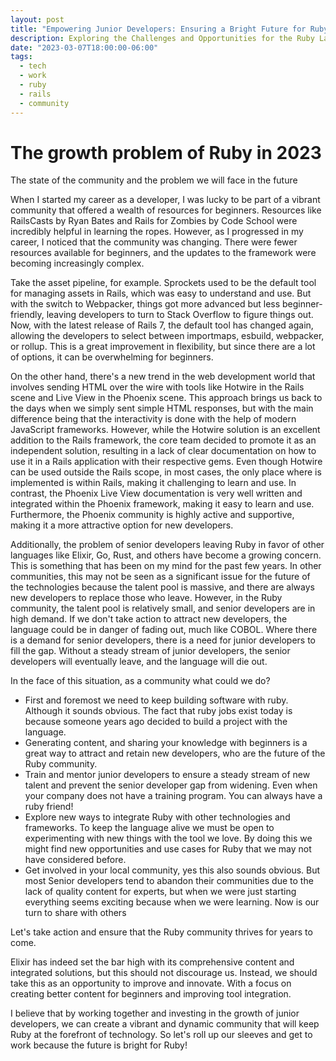 ```yaml
---
layout: post
title: "Empowering Junior Developers: Ensuring a Bright Future for Ruby"
description: Exploring the Challenges and Opportunities for the Ruby Language and Community
date: "2023-03-07T18:00:00-06:00"
tags:
  - tech
  - work
  - ruby
  - rails
  - community
---
```


# The growth problem of Ruby in 2023
The state of the community and the problem we will face in the future

When I started my career as a developer, I was lucky to be part of a vibrant community that offered a wealth of resources for beginners. Resources like RailsCasts by Ryan Bates and Rails for Zombies by Code School were incredibly helpful in learning the ropes. However, as I progressed in my career, I noticed that the community was changing. There were fewer resources available for beginners, and the updates to the framework were becoming increasingly complex.

Take the asset pipeline, for example. Sprockets used to be the default tool for managing assets in Rails, which was easy to understand and use. But with the switch to Webpacker, things got more advanced but less beginner-friendly, leaving developers to turn to Stack Overflow to figure things out. Now, with the latest release of Rails 7, the default tool has changed again, allowing the developers to select between importmaps, esbuild, webpacker, or rollup. This is a great improvement in flexibility, but since there are a lot of options, it can be overwhelming for beginners.

On the other hand, there's a new trend in the web development world that involves sending HTML over the wire with tools like Hotwire in the Rails scene and Live View in the Phoenix scene. This approach brings us back to the days when we simply sent simple HTML responses, but with the main difference being that the interactivity is done with the help of modern JavaScript frameworks. However, while the Hotwire solution is an excellent addition to the Rails framework, the core team decided to promote it as an independent solution, resulting in a lack of clear documentation on how to use it in a Rails application with their respective gems. Even though Hotwire can be used outside the Rails scope, in most cases, the only place where is implemented is within Rails, making it challenging to learn and use. In contrast, the Phoenix Live View documentation is very well written and integrated within the Phoenix framework, making it easy to learn and use. Furthermore, the Phoenix community is highly active and supportive, making it a more attractive option for new developers.

Additionally, the problem of senior developers leaving Ruby in favor of other languages like Elixir, Go, Rust, and others have become a growing concern. This is something that has been on my mind for the past few years. In other communities, this may not be seen as a significant issue for the future of the technologies because the talent pool is massive, and there are always new developers to replace those who leave. However, in the Ruby community, the talent pool is relatively small, and senior developers are in high demand. If we don't take action to attract new developers, the language could be in danger of fading out, much like COBOL. Where there is a demand for senior developers, there is a need for junior developers to fill the gap. Without a steady stream of junior developers, the senior developers will eventually leave, and the language will die out. 

In the face of this situation, as a community what could we do?

- First and foremost we need to keep building software with ruby. Although it sounds obvious. The fact that ruby jobs exist today is because someone years ago decided to build a project with the language. 
- Generating content, and sharing your knowledge with beginners is a great way to attract and retain new developers, who are the future of the Ruby community. 
- Train and mentor junior developers to ensure a steady stream of new talent and prevent the senior developer gap from widening. Even when your company does not have a training program. You can always have a ruby friend!
-  Explore new ways to integrate Ruby with other technologies and frameworks. To keep the language alive we must be open to experimenting with new things with the tool we love. By doing this we might find new opportunities and use cases for Ruby that we may not have considered before.
- Get involved in your local community, yes this also sounds obvious. But most Senior developers tend to abandon their communities due to the lack of quality content for experts, but when we were just starting everything seems exciting because when we were learning. Now is our turn to share with others

Let's take action and ensure that the Ruby community thrives for years to come.

Elixir has indeed set the bar high with its comprehensive content and integrated solutions, but this should not discourage us. Instead, we should take this as an opportunity to improve and innovate. With a focus on creating better content for beginners and improving tool integration. 

I believe that by working together and investing in the growth of junior developers, we can create a vibrant and dynamic community that will keep Ruby at the forefront of technology. So let's roll up our sleeves and get to work because the future is bright for Ruby!